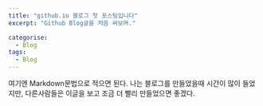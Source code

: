 ```yaml
---
title: "github.io 블로그 첫 포스팅입니다"
excerpt: "Github Blog글을 처음 써보며."

categorise:
  - Blog
tags:
  - Blog
---
```


여기엔 Markdown문법으로 적으면 된다.
나는 블로그를 만들었을때 시간이 많이 들었지만, 다른사람들은 이글을 보고
조금 더 빨리 만들었으면 좋겠다.
